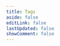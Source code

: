 ```yaml
---
title: Tags
aside: false
editLink: false
lastUpdated: false
showComment: false
---
```


<ClientOnly>
	<Tag />
</ClientOnly>
